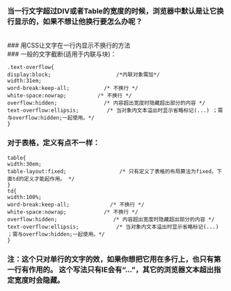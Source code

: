 ### 当一行文字超过DIV或者Table的宽度的时候，浏览器中默认是让它换行显示的，如果不想让他换行要怎么办呢？
<br/>
### 用CSS让文字在一行内显示不换行的方法
<br/>
### 一般的文字截断(适用于内联与块)：


```
.text-overflow{
display:block;                     /*内联对象需加*/
width:31em;
word-break:keep-all;           /* 不换行 */
white-space:nowrap;          /* 不换行 */
overflow:hidden;               /* 内容超出宽度时隐藏超出部分的内容 */
text-overflow:ellipsis;         /* 当对象内文本溢出时显示省略标记(...) ；需与overflow:hidden;一起使用。*/
}
```


### 对于表格，定义有点不一样：


```
table{
width:30em;
table-layout:fixed;                 /* 只有定义了表格的布局算法为fixed，下面td的定义才能起作用。 */
}
td{
width:100%;
word-break:keep-all;             /* 不换行 */
white-space:nowrap;            /* 不换行 */
overflow:hidden;                  /* 内容超出宽度时隐藏超出部分的内容 */
text-overflow:ellipsis;            /* 当对象内文本溢出时显示省略标记(...) ；需与overflow:hidden;一起使用。*/
}
```

### 注：这个只对单行的文字的效，如果你想把它用在多行上，也只有第一行有作用的。 这个写法只有IE会有“...”，其它的浏览器文本超出指定宽度时会隐藏。